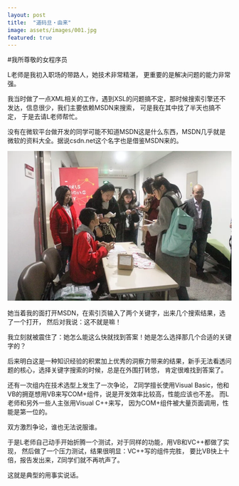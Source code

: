 ```yaml
---
layout: post
title:  "道码旦・由来"
image: assets/images/001.jpg
featured: true
---
```

#我所尊敬的女程序员

L老师是我初入职场的带路人，她技术非常精湛， 更重要的是解决问题的能力非常强。



我当时做了一点XML相关的工作，遇到XSL的问题搞不定，那时候搜索引擎还不发达，信息很少，我们主要依赖MSDN来搜索， 可是我在其中找了半天也搞不定， 于是去请L老师帮忙。

   

没有在微软平台做开发的同学可能不知道MSDN这是什么东西，MSDN几乎就是微软的资料大全。据说csdn.net这个名字也是借鉴MSDN来的。 


![002](../assets/images/001.jpg)

她当着我的面打开MSDN，在索引页输入了两个关键字，出来几个搜索结果，选了一个打开， 然后对我说：这不就是嘛！



我立刻就被震住了：她怎么能这么快就找到答案！她是怎么选择那几个合适的关键字的？  



后来明白这是一种知识经验的积累加上优秀的洞察力带来的结果，新手无法看透问题的核心，选择关键字搜索的时候，总是在外围打转悠， 肯定很难找到答案了。



还有一次组内在技术选型上发生了一次争论， Z同学擅长使用Visual Basic，他和VB的拥趸想用VB来写COM+组件，说是开发效率比较高，性能应该也不差。  而L老师和另外一些人主张用Visual C++来写， 因为COM+组件被大量页面调用，性能是第一位的。



双方激烈争论，谁也无法说服谁。



于是L老师自己动手开始折腾一个测试，对于同样的功能，用VB和VC++都做了实现， 然后做了一个压力测试，结果很明显：VC++写的组件完胜， 要比VB快上十倍，报告发出来，Z同学们就不再吭声了。



这就是典型的用事实说话。

